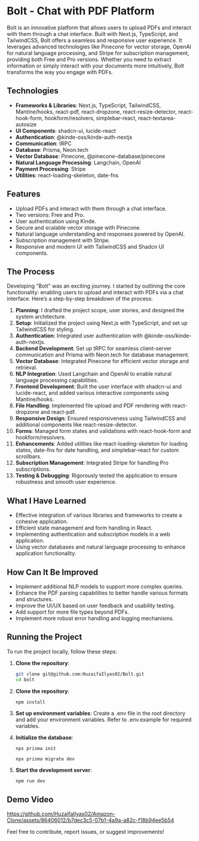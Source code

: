 # Bolt - Chat with PDF Platform

Bolt is an innovative platform that allows users to upload PDFs and interact with them through a chat interface. Built with Next.js, TypeScript, and TailwindCSS, Bolt offers a seamless and responsive user experience. It leverages advanced technologies like Pinecone for vector storage, OpenAI for natural language processing, and Stripe for subscription management, providing both Free and Pro versions. Whether you need to extract information or simply interact with your documents more intuitively, Bolt transforms the way you engage with PDFs.

## Technologies

- **Frameworks & Libraries**: Next.js, TypeScript, TailwindCSS, Mantine/hooks, react-pdf, react-dropzone, react-resize-detector, react-hook-form, hookform/resolvers, simplebar-react, react-textarea-autosize
- **UI Components**: shadcn-ui, lucide-react
- **Authentication**: @kinde-oss/kinde-auth-nextjs
- **Communication**: tRPC
- **Database**: Prisma, Neon.tech
- **Vector Database**: Pinecone, @pinecone-database/pinecone
- **Natural Language Processing**: Langchain, OpenAI
- **Payment Processing**: Stripe
- **Utilities**: react-loading-skeleton, date-fns

## Features

- Upload PDFs and interact with them through a chat interface.
- Two versions: Free and Pro.
- User authentication using Kinde.
- Secure and scalable vector storage with Pinecone.
- Natural language understanding and responses powered by OpenAI.
- Subscription management with Stripe.
- Responsive and modern UI with TailwindCSS and Shadcn UI components.

## The Process

Developing "Bolt" was an exciting journey. I started by outlining the core functionality: enabling users to upload and interact with PDFs via a chat interface. Here’s a step-by-step breakdown of the process:

1. **Planning**: I drafted the project scope, user stories, and designed the system architecture.
2. **Setup**: Initialized the project using Next.js with TypeScript, and set up TailwindCSS for styling.
3. **Authentication**: Integrated user authentication with @kinde-oss/kinde-auth-nextjs.
4. **Backend Development**: Set up tRPC for seamless client-server communication and Prisma with Neon.tech for database management.
5. **Vector Database**: Integrated Pinecone for efficient vector storage and retrieval.
6. **NLP Integration**: Used Langchain and OpenAI to enable natural language processing capabilities.
7. **Frontend Development**: Built the user interface with shadcn-ui and lucide-react, and added various interactive components using Mantine/hooks.
8. **File Handling**: Implemented file upload and PDF rendering with react-dropzone and react-pdf.
9. **Responsive Design**: Ensured responsiveness using TailwindCSS and additional components like react-resize-detector.
10. **Forms**: Managed form states and validations with react-hook-form and hookform/resolvers.
11. **Enhancements**: Added utilities like react-loading-skeleton for loading states, date-fns for date handling, and simplebar-react for custom scrollbars.
12. **Subscription Management**: Integrated Stripe for handling Pro subscriptions.
13. **Testing & Debugging**: Rigorously tested the application to ensure robustness and smooth user experience.

## What I Have Learned

- Effective integration of various libraries and frameworks to create a cohesive application.
- Efficient state management and form handling in React.
- Implementing authentication and subscription models in a web application.
- Using vector databases and natural language processing to enhance application functionality.

## How Can It Be Improved

- Implement additional NLP models to support more complex queries.
- Enhance the PDF parsing capabilities to better handle various formats and structures.
- Improve the UI/UX based on user feedback and usability testing.
- Add support for more file types beyond PDFs.
- Implement more robust error handling and logging mechanisms.

## Running the Project

To run the project locally, follow these steps:

1. **Clone the repository**:

   ```bash
   git clone git@github.com:HuzaifaIlyas02/Bolt.git
   cd bolt

   ```

2. **Clone the repository**:

   ```bash
   npm install

   ```

3. **Set up environment variables**:
   Create a .env file in the root directory and add your environment variables. Refer to .env.example for required variables.

4. **Initialize the database**:

   ```
   npx prisma init
   ```

   ```
   npx prisma migrate dev
   ```

5. **Start the development server**:
   ```
   npm run dev
   ```

## Demo Video

https://github.com/HuzaifaIlyas02/Amazon-Clone/assets/86406012/b7dec3c5-07b1-4a9a-a82c-f18b94ee5b54

Feel free to contribute, report issues, or suggest improvements!
